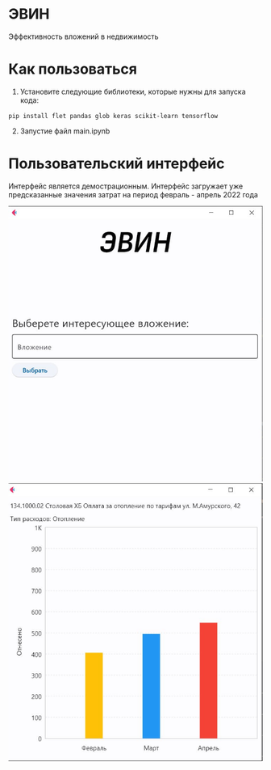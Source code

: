 # ЭВИН
Эффективность вложений в недвижимость

# Как пользоваться

1. Установите следующие библиотеки, которые нужны для запуска кода:
```
pip install flet pandas glob keras scikit-learn tensorflow
```
2. Запустие файл main.ipynb

# Пользовательский интерфейс

Интерфейс является демострационным. 
Интерфейс загружает уже предсказанные значения затрат на период февраль - апрель 2022 года

![Меню](ui/demo_img/menu.jpg)
![Чарт](ui/demo_img/chart.jpg)
